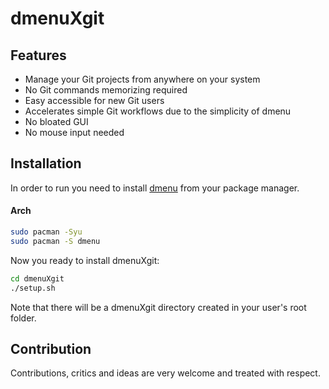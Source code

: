 # dmenuXgit
## Features

- Manage your Git projects from anywhere on your system
- No Git commands memorizing required 
- Easy accessible for new Git users
- Accelerates simple Git workflows due to the simplicity of dmenu
- No bloated GUI
- No mouse input needed


## Installation

In order to run you need to install [dmenu](https://github.com/stilvoid/dmenu) from your package manager.

#### Arch
```sh
sudo pacman -Syu
sudo pacman -S dmenu
```

Now you ready to install dmenuXgit:
```sh
cd dmenuXgit
./setup.sh
```

Note that there will be a dmenuXgit directory created in your user's root folder.

## Contribution
Contributions, critics and ideas are very welcome and treated with respect. 
